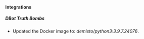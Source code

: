 #### Integrations
##### DBot Truth Bombs
- Updated the Docker image to: *demisto/python3:3.9.7.24076*.
